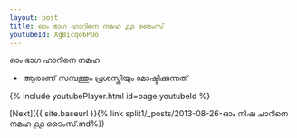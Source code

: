 ```yaml
---
layout: post
title: ഓം ഭാഗ ഹാറിനെ നമഹ ൧൧ ടൈംസ്
youtubeId: XgBicqo6PUo
---
```

 
 
 ഓം ഭാഗ ഹാറിനെ നമഹ 
 
 -  ആരാണ് സമ്പത്തും പ്രശസ്തിയും മോഷ്ടിക്കുന്നത് 
 
  
 
  
 
 
 
 
 
 


{% include youtubePlayer.html id=page.youtubeId %}
 
[Next]({{ site.baseurl }}{% link  split1/_posts/2013-08-26-ഓം നിഷ ചാറിനെ നമഹ ൧൧ ടൈംസ്.md%})
 
